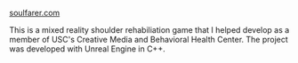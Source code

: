 [soulfarer.com](https://soulfarer.com/)

This is a mixed reality shoulder rehabiliation game that I helped develop as a member of USC's Creative Media and Behavioral Health Center. The project was developed with Unreal Engine in C++.
